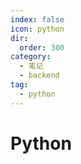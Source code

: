 ```yaml
---
index: false
icon: python
dir:
  order: 300
category:
  - 笔记
  - backend
tag:
  - python
---
```


# Python

<Catalog />
